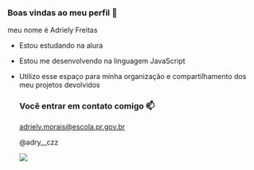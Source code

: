 ### Boas vindas ao meu perfil 🍒

meu nome é Adriely Freitas 

- Estou estudando na alura
- Estou me desenvolvendo na linguagem JavaScript
- Utilizo esse espaço para minha organização e compartilhamento dos meu projetos devolvidos

  ### Você entrar em contato comigo 📫

  adriely.morais@escola.pr.gov.br
  
  @adry__czz

  ![](https://media.tenor.com/Xblbq1SzufUAAAAi/i-love-you.gif)
